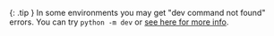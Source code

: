 {: .tip }
In some environments you may get "dev command not found" errors.
You can try `python -m dev` or 
[see here for more info](/docs/troubleshooting/dev-not-found.html).

